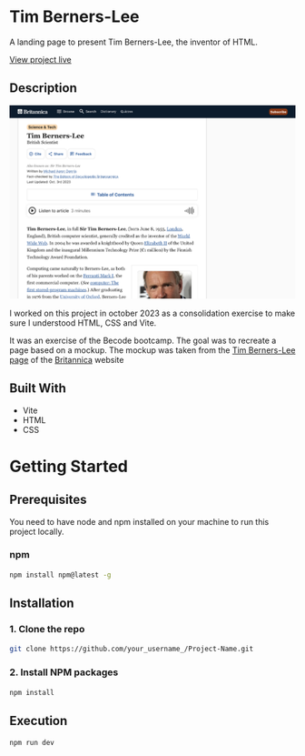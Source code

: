 <!-- ABOUT THE PROJECT -->
# Tim Berners-Lee

A landing page to present Tim Berners-Lee, the inventor of HTML.

[View project live](https://louis-va.github.io/tim-berners-lee/)

## Description

![Screenshot](screenshot.png)

I worked on this project in october 2023 as a consolidation exercise to make sure I understood HTML, CSS and Vite.

It was an exercise of the Becode bootcamp. The goal was to recreate a page based on a mockup. The mockup was taken from the [Tim Berners-Lee page](https://www.britannica.com/biography/Tim-Berners-Lee) of the [Britannica](https://www.britannica.com/) website


## Built With

* Vite
* HTML
* CSS



<!-- GETTING STARTED -->
# Getting Started

## Prerequisites

You need to have node and npm installed on your machine to run this project locally.  

### npm
  ```sh
  npm install npm@latest -g
  ```

## Installation

### 1. Clone the repo
```sh
git clone https://github.com/your_username_/Project-Name.git
```
### 2. Install NPM packages
```sh
npm install
```

## Execution 
```sh
npm run dev
```

